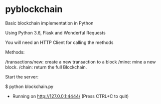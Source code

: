# pyblockchain
Basic blockchain implementation in Python

Using Python 3.6, Flask and Wonderful Requests

You will need an HTTP Client for calling the methods

Methods:

 /transactions/new: create a new transaction to a block
 /mine: mine a new block.
 /chain: return the full Blockchain.

 Start the server:

 $ python blockchain.py
 * Running on http://127.0.0.1:4444/ (Press CTRL+C to quit)

